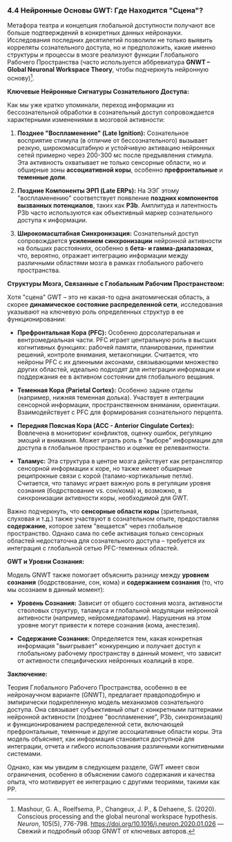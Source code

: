 ### 4.4 Нейронные Основы GWT: Где Находится "Сцена"?

Метафора театра и концепция глобальной доступности получают все больше подтверждений в конкретных данных нейронауки. Исследования последних десятилетий позволили не только выявить корреляты сознательного доступа, но и предположить, какие именно структуры и процессы в мозге реализуют функции Глобального Рабочего Пространства (часто используется аббревиатура **GNWT – Global Neuronal Workspace Theory**, чтобы подчеркнуть нейронную основу)[^dehaene_gnwt_review_2020].

**Ключевые Нейронные Сигнатуры Сознательного Доступа:**

Как мы уже кратко упоминали, переход информации из бессознательной обработки в сознательный доступ сопровождается характерными изменениями в мозговой активности:

1.  **Позднее "Воспламенение" (Late Ignition):** Сознательное восприятие стимула (в отличие от бессознательного) вызывает резкую, широкомасштабную и устойчивую активацию нейронных сетей примерно через 200-300 мс после предъявления стимула. Эта активность охватывает не только сенсорные области, но и обширные зоны **ассоциативной коры**, особенно **префронтальные** и **теменные доли**.
    
2.  **Поздние Компоненты ЭРП (Late ERPs):** На ЭЭГ этому "воспламенению" соответствует появление **поздних компонентов вызванных потенциалов**, таких как **P3b**. Амплитуда и латентность P3b часто используются как объективный маркер сознательного доступа к информации.
    
3.  **Широкомасштабная Синхронизация:** Сознательный доступ сопровождается **усилением синхронизации** нейронной активности на больших расстояниях, особенно в **бета- и гамма-диапазонах**, что, вероятно, отражает интеграцию информации между различными областями мозга в рамках глобального рабочего пространства.
    

**Структуры Мозга, Связанные с Глобальным Рабочим Пространством:**

Хотя "сцена" GWT – это не какая-то одна анатомическая область, а скорее **динамическое состояние распределенной сети**, исследования указывают на ключевую роль определенных структур в ее функционировании:

-   **Префронтальная Кора (PFC):** Особенно дорсолатеральная и вентромедиальная части. PFC играет центральную роль в высших когнитивных функциях: рабочей памяти, планировании, принятии решений, контроле внимания, метакогниции. Считается, что нейроны PFC с их длинными аксонами, связывающими множество других областей, идеально подходят для интеграции информации и поддержания ее в активном состоянии для глобального вещания.
    
-   **Теменная Кора (Parietal Cortex):** Особенно задние отделы (например, нижняя теменная долька). Участвует в интеграции сенсорной информации, пространственном внимании, ориентации. Взаимодействует с PFC для формирования сознательного перцепта.
    
-   **Передняя Поясная Кора (ACC - Anterior Cingulate Cortex):** Вовлечена в мониторинг конфликтов, оценку ошибок, регуляцию эмоций и внимания. Может играть роль в "выборе" информации для доступа в глобальное пространство и оценке ее релевантности.
    
-   **Таламус:** Эта структура в центре мозга действует как ретранслятор сенсорной информации к коре, но также имеет обширные реципрокные связи с корой (таламо-кортикальные петли). Считается, что таламус играет важную роль в регуляции уровня сознания (бодрствование vs. сон/кома) и, возможно, в синхронизации активности коры, необходимой для GWT.
    

Важно подчеркнуть, что **сенсорные области коры** (зрительная, слуховая и т.д.) также участвуют в сознательном опыте, предоставляя **содержание**, которое затем "вещается" через глобальное пространство. Однако сама по себе активация только сенсорных областей недостаточна для сознательного доступа – требуется их интеграция с глобальной сетью PFC-теменных областей.

**GWT и Уровни Сознания:**

Модель GNWT также помогает объяснить разницу между **уровнем сознания** (бодрствование, сон, кома) и **содержанием сознания** (то, что мы осознаем в данный момент):

-   **Уровень Сознания:** Зависит от общего состояния мозга, активности стволовых структур, таламуса и глобальной модуляции нейронной активности (например, нейромедиаторами). Нарушения на этом уровне могут привести к потере сознания (кома, анестезия).
    
-   **Содержание Сознания:** Определяется тем, какая конкретная информация "выигрывает" конкуренцию и получает доступ к глобальному рабочему пространству в данный момент, что зависит от активности специфических нейронных коалиций в коре.
    

**Заключение:**

Теория Глобального Рабочего Пространства, особенно в ее нейронаучном варианте (GNWT), предлагает правдоподобную и эмпирически подкрепленную модель механизмов сознательного доступа. Она связывает субъективный опыт с конкретными паттернами нейронной активности (позднее "воспламенение", P3b, синхронизация) и функционированием распределенной сети, включающей префронтальные, теменные и другие ассоциативные области коры. Эта модель объясняет, как информация становится доступной для интеграции, отчета и гибкого использования различными когнитивными системами.

Однако, как мы увидим в следующем разделе, GWT имеет свои ограничения, особенно в объяснении самого содержания и качества опыта, что мотивирует ее интеграцию с другими теориями, такими как PP.


[^dehaene_gnwt_review_2020]: Mashour, G. A., Roelfsema, P., Changeux, J. P., & Dehaene, S. (2020). Conscious processing and the global neuronal workspace hypothesis. *Neuron*, 105(5), 776-798. https://doi.org/10.1016/j.neuron.2020.01.026 — Свежий и подробный обзор GNWT от ключевых авторов.
